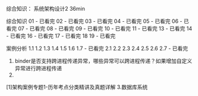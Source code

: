 综合知识：
系统架构设计2 36min

综合知识
01 - 已看完
02 - 已看完
03 - 已看完
04 - 已看完
05 - 已看完
06 - 已看完
07 - 已看完
08 - 已看完
09 - 已看完
10 - 已看完
11 - 已看完
13 - 已看完
14 - 已看完
16 - 已看完
17 - 已看完
18 19 - 已看完

案例分析
1.1 1.2  1.3 1.4 1.5 1.6 1.7 - 已看完
2.1 2.2 2.3 2.4 2.5 2.6 2.7 - 已看完

1. binder是否支持跨进程传递异常，哪些异常可以跨进程传递？如果增加自定义异常进行跨进程传递
2. 

[1]架构案例专题1-历年考点分类精讲及真题详解
3.数据库系统


